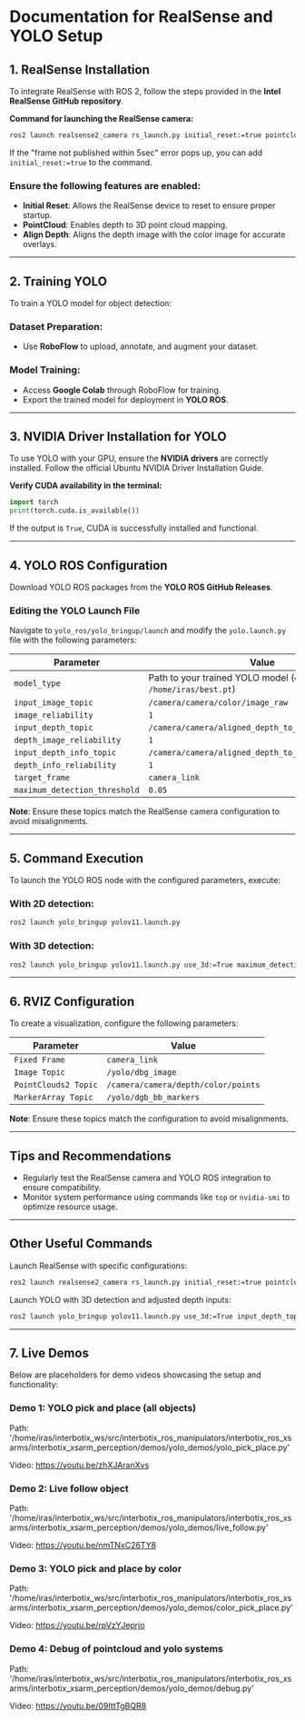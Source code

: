 # **Documentation for RealSense and YOLO Setup**

## **1. RealSense Installation**
To integrate RealSense with ROS 2, follow the steps provided in the **Intel RealSense GitHub repository**.

**Command for launching the RealSense camera:**
```bash
ros2 launch realsense2_camera rs_launch.py initial_reset:=true pointcloud.enable:=true align_depth.enable:=true
```
If the "frame not published within 5sec" error pops up, you can add `initial_reset:=true` to the command.

### **Ensure the following features are enabled:**
- **Initial Reset**: Allows the RealSense device to reset to ensure proper startup.
- **PointCloud**: Enables depth to 3D point cloud mapping.
- **Align Depth**: Aligns the depth image with the color image for accurate overlays.

---

## **2. Training YOLO**
To train a YOLO model for object detection:

### **Dataset Preparation:**
- Use **RoboFlow** to upload, annotate, and augment your dataset.

### **Model Training:**
- Access **Google Colab** through RoboFlow for training.
- Export the trained model for deployment in **YOLO ROS**.

---

## **3. NVIDIA Driver Installation for YOLO**
To use YOLO with your GPU, ensure the **NVIDIA drivers** are correctly installed.
Follow the official Ubuntu NVIDIA Driver Installation Guide.

**Verify CUDA availability in the terminal:**
```python
import torch
print(torch.cuda.is_available())
```
If the output is `True`, CUDA is successfully installed and functional.

---

## **4. YOLO ROS Configuration**
Download YOLO ROS packages from the **YOLO ROS GitHub Releases**.

### **Editing the YOLO Launch File**
Navigate to `yolo_ros/yolo_bringup/launch` and modify the `yolo.launch.py` file with the following parameters:

| **Parameter**                   | **Value**                                                    |
|---------------------------------|------------------------------------------------------------|
| `model_type`                    | Path to your trained YOLO model (e.g., `/home/iras/best.pt`) |
| `input_image_topic`             | `/camera/camera/color/image_raw`                           |
| `image_reliability`             | `1`                                                        |
| `input_depth_topic`             | `/camera/camera/aligned_depth_to_color/image_raw`          |
| `depth_image_reliability`       | `1`                                                        |
| `input_depth_info_topic`        | `/camera/camera/aligned_depth_to_color/camera_info`        |
| `depth_info_reliability`        | `1`                                                        |
| `target_frame`                  | `camera_link`                                              |
| `maximum_detection_threshold`   | `0.05`                                                     |

**Note**: Ensure these topics match the RealSense camera configuration to avoid misalignments.

---

## **5. Command Execution**
To launch the YOLO ROS node with the configured parameters, execute:

### **With 2D detection:**
```bash
ros2 launch yolo_bringup yolov11.launch.py
```
### **With 3D detection:**
```bash
ros2 launch yolo_bringup yolov11.launch.py use_3d:=True maximum_detection_threshold:=0.05
```

---

## **6. RVIZ Configuration**
To create a visualization, configure the following parameters:

| **Parameter**           | **Value**                                     |
|-------------------------|-----------------------------------------------|
| `Fixed Frame`           | `camera_link`                                |
| `Image Topic`           | `/yolo/dbg_image`                            |
| `PointClouds2 Topic`    | `/camera/camera/depth/color/points`          |
| `MarkerArray Topic`     | `/yolo/dgb_bb_markers`                       |

**Note**: Ensure these topics match the configuration to avoid misalignments.

---

## **Tips and Recommendations**
- Regularly test the RealSense camera and YOLO ROS integration to ensure compatibility.
- Monitor system performance using commands like `top` or `nvidia-smi` to optimize resource usage.

---

## **Other Useful Commands**
Launch RealSense with specific configurations:
```bash
ros2 launch realsense2_camera rs_launch.py initial_reset:=true pointcloud.enable:=true rgb_camera.color_profile:=848x480x30
```
Launch YOLO with 3D detection and adjusted depth inputs:
```bash
ros2 launch yolo_bringup yolov11.launch.py use_3d:=True input_depth_topic:="/camera/camera/depth/image_rect_raw" input_depth_info_topic:="/camera/camera/depth/camera_info"
```

---

## **7. Live Demos**
Below are placeholders for demo videos showcasing the setup and functionality:

### **Demo 1: YOLO pick and place (all objects)**
Path: '/home/iras/interbotix_ws/src/interbotix_ros_manipulators/interbotix_ros_xsarms/interbotix_xsarm_perception/demos/yolo_demos/yolo_pick_place.py'

Video: https://youtu.be/zhXJAranXvs

### **Demo 2: Live follow object**
Path: '/home/iras/interbotix_ws/src/interbotix_ros_manipulators/interbotix_ros_xsarms/interbotix_xsarm_perception/demos/yolo_demos/live_follow.py'

Video: https://youtu.be/nmTNxC26TY8

### **Demo 3: YOLO pick and place by color**
Path: '/home/iras/interbotix_ws/src/interbotix_ros_manipulators/interbotix_ros_xsarms/interbotix_xsarm_perception/demos/yolo_demos/color_pick_place.py'

Video: https://youtu.be/rpVzYJeprjo

### **Demo 4: Debug of pointcloud and yolo systems**
Path: '/home/iras/interbotix_ws/src/interbotix_ros_manipulators/interbotix_ros_xsarms/interbotix_xsarm_perception/demos/yolo_demos/debug.py'

Video: https://youtu.be/09IttTgBQR8
